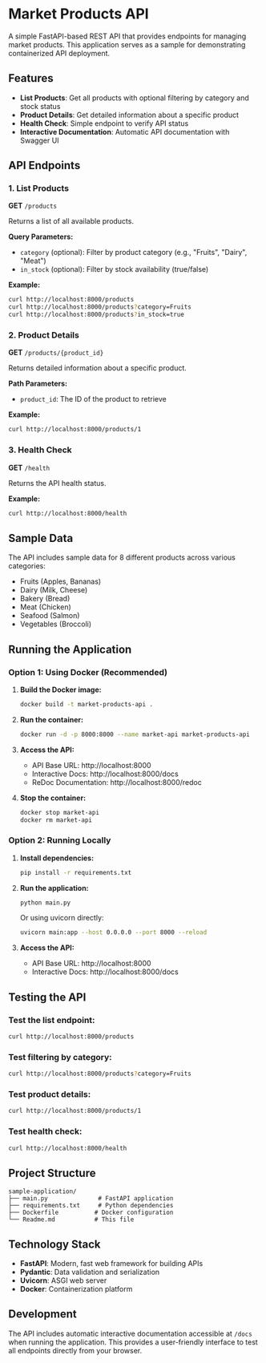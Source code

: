 # Market Products API

A simple FastAPI-based REST API that provides endpoints for managing market products. This application serves as a sample for demonstrating containerized API deployment.

## Features

- **List Products**: Get all products with optional filtering by category and stock status
- **Product Details**: Get detailed information about a specific product
- **Health Check**: Simple endpoint to verify API status
- **Interactive Documentation**: Automatic API documentation with Swagger UI

## API Endpoints

### 1. List Products

**GET** `/products`

Returns a list of all available products.

**Query Parameters:**

- `category` (optional): Filter by product category (e.g., "Fruits", "Dairy", "Meat")
- `in_stock` (optional): Filter by stock availability (true/false)

**Example:**

```bash
curl http://localhost:8000/products
curl http://localhost:8000/products?category=Fruits
curl http://localhost:8000/products?in_stock=true
```

### 2. Product Details

**GET** `/products/{product_id}`

Returns detailed information about a specific product.

**Path Parameters:**

- `product_id`: The ID of the product to retrieve

**Example:**

```bash
curl http://localhost:8000/products/1
```

### 3. Health Check

**GET** `/health`

Returns the API health status.

**Example:**

```bash
curl http://localhost:8000/health
```

## Sample Data

The API includes sample data for 8 different products across various categories:

- Fruits (Apples, Bananas)
- Dairy (Milk, Cheese)
- Bakery (Bread)
- Meat (Chicken)
- Seafood (Salmon)
- Vegetables (Broccoli)

## Running the Application

### Option 1: Using Docker (Recommended)

1. **Build the Docker image:**

   ```bash
   docker build -t market-products-api .
   ```

2. **Run the container:**

   ```bash
   docker run -d -p 8000:8000 --name market-api market-products-api
   ```

3. **Access the API:**

   - API Base URL: http://localhost:8000
   - Interactive Docs: http://localhost:8000/docs
   - ReDoc Documentation: http://localhost:8000/redoc

4. **Stop the container:**
   ```bash
   docker stop market-api
   docker rm market-api
   ```

### Option 2: Running Locally

1. **Install dependencies:**

   ```bash
   pip install -r requirements.txt
   ```

2. **Run the application:**

   ```bash
   python main.py
   ```

   Or using uvicorn directly:

   ```bash
   uvicorn main:app --host 0.0.0.0 --port 8000 --reload
   ```

3. **Access the API:**
   - API Base URL: http://localhost:8000
   - Interactive Docs: http://localhost:8000/docs

## Testing the API

### Test the list endpoint:

```bash
curl http://localhost:8000/products
```

### Test filtering by category:

```bash
curl http://localhost:8000/products?category=Fruits
```

### Test product details:

```bash
curl http://localhost:8000/products/1
```

### Test health check:

```bash
curl http://localhost:8000/health
```

## Project Structure

```
sample-application/
├── main.py              # FastAPI application
├── requirements.txt     # Python dependencies
├── Dockerfile          # Docker configuration
└── Readme.md           # This file
```

## Technology Stack

- **FastAPI**: Modern, fast web framework for building APIs
- **Pydantic**: Data validation and serialization
- **Uvicorn**: ASGI web server
- **Docker**: Containerization platform

## Development

The API includes automatic interactive documentation accessible at `/docs` when running the application. This provides a user-friendly interface to test all endpoints directly from your browser.
